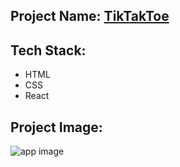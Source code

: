 ## Project Name: [TikTakToe](https://tiktak-toe.netlify.app)

## Tech Stack:
- HTML
- CSS
- React 

## Project Image:
![app image](https://i.ibb.co/Z2T911s/tictactoe.png)
